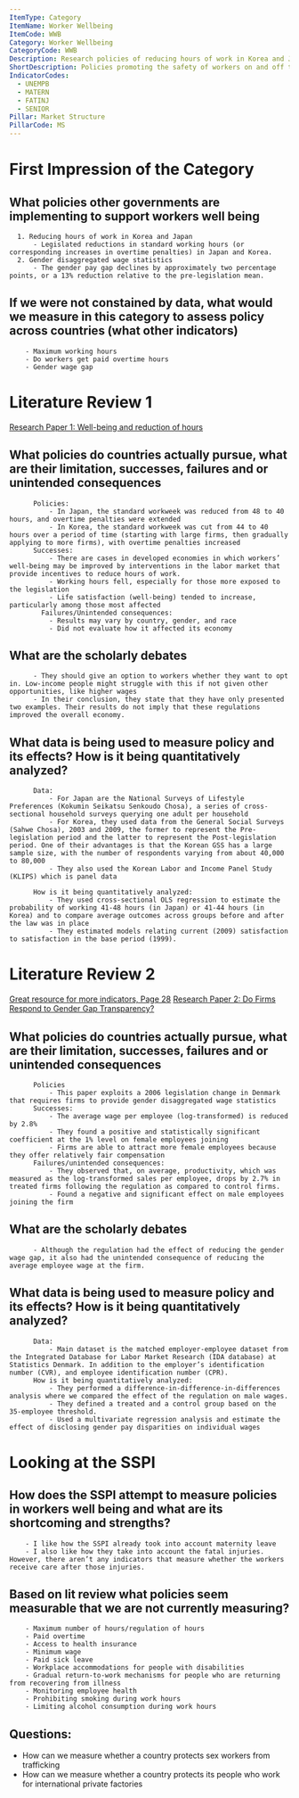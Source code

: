 ```yaml
---
ItemType: Category
ItemName: Worker Wellbeing
ItemCode: WWB
Category: Worker Wellbeing
CategoryCode: WWB
Description: Research policies of reducing hours of work in Korea and Japan and gender disaggregated wage statistics
ShortDescription: Policies promoting the safety of workers on and off the job
IndicatorCodes:
  - UNEMPB
  - MATERN
  - FATINJ
  - SENIOR
Pillar: Market Structure
PillarCode: MS
---
```


# First Impression of the Category
   ## What policies other governments are implementing to support workers well being  
      1. Reducing hours of work in Korea and Japan 
          - Legislated reductions in standard working hours (or corresponding increases in overtime penalties) in Japan and Korea.
      2. Gender disaggregated wage statistics
          - The gender pay gap declines by approximately two percentage points, or a 13% reduction relative to the pre-legislation mean.

   ## If we were not constained by data, what would we measure in this category to assess policy across countries (what other indicators)
        - Maximum working hours 
        - Do workers get paid overtime hours 
        - Gender wage gap 


# Literature Review 1
  [Research Paper 1: Well-being and reduction of hours](https://www.nber.org/system/files/working_papers/w20398/w20398.pdf)
  ## What policies do countries actually pursue, what are their limitation, successes, failures and or unintended consequences
  	      Policies: 
              - In Japan, the standard workweek was reduced from 48 to 40 hours, and overtime penalties were extended
              - In Korea, the standard workweek was cut from 44 to 40 hours over a period of time (starting with large firms, then gradually applying to more firms), with overtime penalties increased
          Successes: 
              - There are cases in developed economies in which workers’ well-being may be improved by interventions in the labor market that provide incentives to reduce hours of work.
              - Working hours fell, especially for those more exposed to the legislation
              - Life satisfaction (well-being) tended to increase, particularly among those most affected
	        Failures/Unintended consequences: 
              - Results may vary by country, gender, and race 
              - Did not evaluate how it affected its economy 
  ## What are the scholarly debates 
          - They should give an option to workers whether they want to opt in. Low-income people might struggle with this if not given other opportunities, like higher wages
          - In their conclusion, they state that they have only presented two examples. Their results do not imply that these regulations improved the overall economy.
  ## What data is being used to measure policy and its effects? How is it being quantitatively analyzed?
          Data: 
              - For Japan are the National Surveys of Lifestyle Preferences (Kokumin Seikatsu Senkoudo Chosa), a series of cross-sectional household surveys querying one adult per household
              - For Korea, they used data from the General Social Surveys (Sahwe Chosa), 2003 and 2009, the former to represent the Pre-legislation period and the latter to represent the Post-legislation period. One of their advantages is that the Korean GSS has a large sample size, with the number of respondents varying from about 40,000 to 80,000
              - They also used the Korean Labor and Income Panel Study (KLIPS) which is panel data 
       
          How is it being quantitatively analyzed: 
              - They used cross-sectional OLS regression to estimate the probability of working 41-48 hours (in Japan) or 41-44 hours (in Korea) and to compare average outcomes across groups before and after the law was in place
              - They estimated models relating current (2009) satisfaction to satisfaction in the base period (1999).

# Literature Review 2
  [Great resource for more indicators, Page 28](https://www.oecd.org/content/dam/oecd/en/publications/reports/2022/11/promoting-health-and-well-being-at-work_ce16d7cd/e179b2a5-en.pdf)
  [Research Paper 2: Do Firms Respond to Gender Gap Transparency?](https://www.nber.org/system/files/working_papers/w25435/w25435.pdf)
  ## What policies do countries actually pursue, what are their limitation, successes, failures and or unintended consequences
          Policies
              - This paper exploits a 2006 legislation change in Denmark that requires firms to provide gender disaggregated wage statistics 
          Successes: 
              - The average wage per employee (log-transformed) is reduced by 2.8%
              - They found a positive and statistically significant coefficient at the 1% level on female employees joining
              - Firms are able to attract more female employees because they offer relatively fair compensation
          Failures/unintended consequences:
              - They observed that, on average, productivity, which was measured as the log-transformed sales per employee, drops by 2.7% in treated firms following the regulation as compared to control firms.
              - Found a negative and significant effect on male employees joining the firm

  ## What are the scholarly debates 
          - Although the regulation had the effect of reducing the gender wage gap, it also had the unintended consequence of reducing the average employee wage at the firm.
  ## What data is being used to measure policy and its effects? How is it being quantitatively analyzed?
          Data: 
              - Main dataset is the matched employer-employee dataset from the Integrated Database for Labor Market Research (IDA database) at Statistics Denmark. In addition to the employer’s identification number (CVR), and employee identification number (CPR). 
          How is it being quantitatively analyzed: 
              - They performed a difference-in-difference-in-differences analysis where we compared the effect of the regulation on male wages. 
              - They defined a treated and a control group based on the 35-employee threshold.
              - Used a multivariate regression analysis and estimate the effect of disclosing gender pay disparities on individual wages

# Looking at the SSPI 
  ## How does the SSPI attempt to measure policies in workers well being and what are its shortcoming and strengths?
        - I like how the SSPI already took into account maternity leave 
        - I also like how they take into account the fatal injuries. However, there aren’t any indicators that measure whether the workers receive care after those injuries.

  ## Based on lit review what policies seem measurable that we are not currently measuring?
        - Maximum number of hours/regulation of hours 
        - Paid overtime 
        - Access to health insurance 
        - Minimum wage 
        - Paid sick leave
        - Workplace accommodations for people with disabilities
        - Gradual return-to-work mechanisms for people who are returning from recovering from illness
        - Monitoring employee health
        - Prohibiting smoking during work hours 
        - Limiting alcohol consumption during work hours

  ## Questions:
  - How can we measure whether a country protects sex workers from trafficking 
  - How can we measure whether a country protects its people who work for international private factories 


